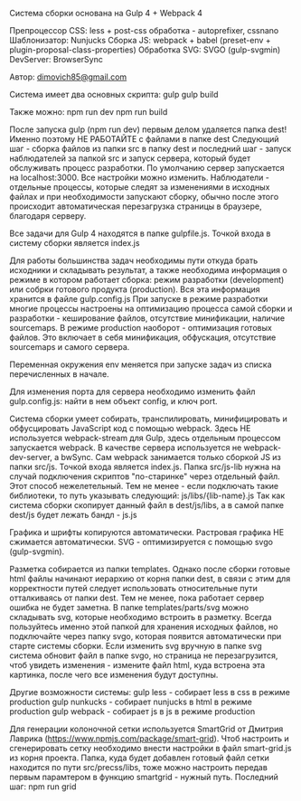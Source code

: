 Система сборки основана на Gulp 4 + Webpack 4

Препроцессор CSS: less + post-css обработка - autoprefixer, cssnano
Шаблонизатор: Nunjucks
Сборка JS: webpack + babel (preset-env + plugin-proposal-class-properties)
Обработка SVG: SVGO (gulp-svgmin)
DevServer: BrowserSync

Автор: dimovich85@gmail.com

Система имеет два основных скрипта: 
gulp
gulp build

Также можно:
npm run dev
npm run build

После запуска gulp (npm run dev) первым делом удаляется папка dest! Именно поэтому НЕ РАБОТАЙТЕ с файлами в папке dest
Следующий шаг - сборка файлов из папки src в папку dest и последний шаг - запуск наблюдателей за папкой src и запуск сервера, который будет обслуживать процесс разработки. По умолчанию сервер запускается на localhost:3000. Все настройки можно изменить. Наблюдатели - отдельные процессы, которые следят за изменениями в исходных файлах и при необходимости запускают сборку, обычно после этого происходит автоматическая перезагрузка страницы в браузере, благодаря серверу.

Все задачи для Gulp 4 находятся в папке gulpfile.js. Точкой входа в систему сборки является index.js

Для работы большинства задач необходимы пути откуда брать исходники и складывать результат, а также необходима информация о режиме в котором работает сборка: режим разработки (development) или собрки готового продукта (production).
Вся эта информация хранится в файле gulp.config.js
При запуске в режиме разработки многие процессы настроены на оптимизацию процесса самой сборки и разработки - кеширование файлов, отсутствие минификации, наличие sourcemaps.
В режиме production наоборот - оптимизация готовых файлов. Это включает в себя минификация, обфускация, отсутствие sourcemaps и самого сервера.

Переменная окружения env меняется при запуске задач из списка перечисленных в начале.

Для изменения порта для сервера необходимо изменить файл gulp.config.js: найти в нем объект config, и ключ port.

Система сборки умеет собирать, транспилировать, минифицировать и обфусцировать JavaScript код с помощью webpack. Здесь НЕ используется webpack-stream для Gulp, здесь отдельным процессом запускается webpack. В качестве сервера используется не webpack-dev-server, а bwSync. Сам webpack занимается только сборкой JS из папки src/js. Точкой входа является index.js. Папка src/js-lib нужна на случай подключения скриптов "по-старинке" через отдельный файл. Этот способ нежелетельный. Тем не менее - если подключать такие библиотеки, то путь указывать следующий: js/libs/{lib-name}.js Так как система сборки скопирует данный файл в dest/js/libs, а в самой папке dest/js будет лежать бандл - js.js

Графика и шрифты копируются автоматически. Растровая графика НЕ сжимается автоматически. SVG - оптимизируется с помощью svgo (gulp-svgmin).

Разметка собирается из папки templates. Однако после сборки готовые html файлы начинают иерархию от корня папки dest, в связи с этим для корректности путей следует использовать относительные пути отталкиваясь от папки dest. Тем не менее, пока работает сервер ошибка не будет заметна.
В папке templates/parts/svg можно складывать svg, которые необходимо встроить в разметку. Всегда пользуйтесь именно этой папкой для хранения исходных файлов, но подключайте через папку svgo, которая появится автоматически при старте системы сборки. Если изменить svg вручную в папке svg система обновит файл в папке svgo, но страница не перезагрузится, чтоб увидеть изменения - измените файл html, куда встроена эта картинка, после чего все изменения будут доступны.


Другие возможности системы:
gulp less - собирает less в css в режиме production
gulp nunkucks - собирает nunjucks в html в режиме production
gulp webpack - собирает js в js в режиме production

Для генерации колоночной сетки используется SmartGrid от Дмитрия Лаврика (https://www.npmjs.com/package/smart-grid). Чтоб настроить и сгенерировать сетку необходимо внести настройки в файл smart-grid.js из корня проекта. Папка, куда будет добавлен готовый файл сетки находится по пути src/precss/libs, тоже можно настроить передав первым парамтером в функцию smartgrid - нужный путь. Последний шаг:
npm run grid